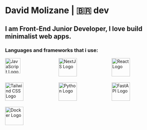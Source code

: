 # David Molizane | 🇧🇷 dev
## I am Front-End Junior Developer, I love build minimalist web apps.
### Languages and frameworks that i use:

<div style="display: grid; grid-template-columns: repeat(3, 1fr); grid-gap: 20px;">
    <img src="https://upload.wikimedia.org/wikipedia/commons/thumb/9/99/Unofficial_JavaScript_logo_2.svg/1024px-Unofficial_JavaScript_logo_2.svg.png?20141107110902" alt="JavaScript Logo" title="JavaScript" height="50">
    <img src="https://branditechture.agency/brand-logos/wp-content/uploads/wpdm-cache/Next.js-900x0.png" alt="NextJS Logo" title="NextJS" height="60">
    <img src="https://upload.wikimedia.org/wikipedia/commons/thumb/a/a7/React-icon.svg/1024px-React-icon.svg.png" alt="React Logo" title="React" height="60">
    <img src="https://upload.wikimedia.org/wikipedia/commons/thumb/d/d5/Tailwind_CSS_Logo.svg/1024px-Tailwind_CSS_Logo.svg.png?20230715030042" alt="Tailwind CSS Logo" title="Tailwind CSS" height="60">
    <img src="https://www.svgrepo.com/show/452091/python.svg" alt="Python Logo" title="Python" height="60">
    <img src="https://cdn.worldvectorlogo.com/logos/fastapi-1.svg" alt="FastAPI Logo" title="FastAPI" height="60">
    <img src="https://cdn.worldvectorlogo.com/logos/docker-4.svg" alt="Docker Logo" title="Docker" height="60">
</div>
